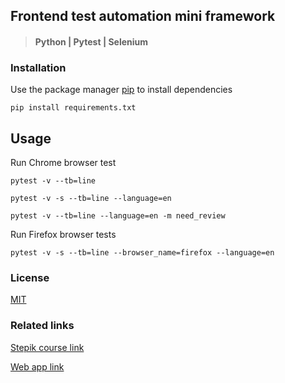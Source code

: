 ## Frontend test automation mini framework

> #### Python | Pytest | Selenium

### Installation

Use the package manager [pip](https://pip.pypa.io/en/stable/) to install dependencies

```
pip install requirements.txt 
```

## Usage

Run Chrome browser test

```
pytest -v --tb=line
```

```
pytest -v -s --tb=line --language=en
```

```
pytest -v --tb=line --language=en -m need_review
```

Run Firefox browser tests

```
pytest -v -s --tb=line --browser_name=firefox --language=en
```

### License

[MIT](https://choosealicense.com/licenses/mit/)

### Related links

[Stepik course link](https://stepik.org/course/575/)

[Web app link](http://selenium1py.pythonanywhere.com/)
